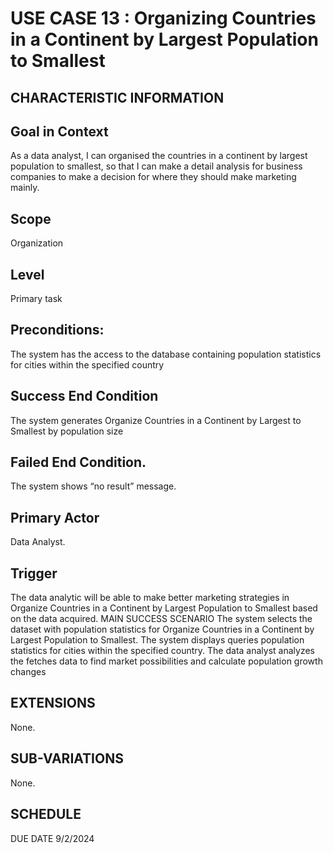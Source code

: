 # USE CASE 13 : Organizing Countries in a Continent by Largest Population to Smallest
## CHARACTERISTIC INFORMATION
## Goal in Context
As a data analyst, I can organised the countries in a continent by largest population to smallest, so that I can make a detail analysis for business companies to make a decision for where they should make marketing mainly.
## Scope
Organization
## Level
Primary task
## Preconditions:
The system has the access to the database containing population statistics for cities within the specified country
## Success End Condition
The system generates Organize Countries in a Continent by Largest to Smallest by population size
## Failed End Condition.
The system shows “no result” message.
## Primary Actor
Data Analyst.
## Trigger
The data analytic will be able to make better marketing strategies in Organize Countries in a Continent by Largest Population to Smallest based on the data acquired.
MAIN SUCCESS SCENARIO
The system selects the dataset with population statistics for Organize Countries in a Continent by Largest Population to Smallest.
The system displays queries population statistics for cities within the specified country.
The data analyst analyzes the fetches data to find market possibilities and calculate population growth changes
## EXTENSIONS
None.
## SUB-VARIATIONS
None.
## SCHEDULE
DUE DATE
9/2/2024